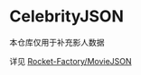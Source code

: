 # CelebrityJSON
本仓库仅用于补充影人数据

详见 [Rocket-Factory/MovieJSON](https://github.com/Rocket-Factory/MovieJSON)
